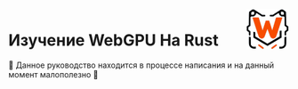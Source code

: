 <img align="right" width="15%" src="docs/public/favicon.svg">

# Изучение WebGPU На Rust

🚧 Данное руководство находится в процессе написания и на данный момент малополезно 🚧
